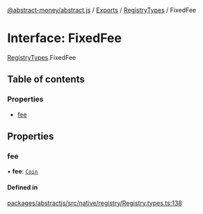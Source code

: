 [@abstract-money/abstract.js](../README.md) / [Exports](../modules.md) / [RegistryTypes](../modules/RegistryTypes.md) / FixedFee

# Interface: FixedFee

[RegistryTypes](../modules/RegistryTypes.md).FixedFee

## Table of contents

### Properties

- [fee](RegistryTypes.FixedFee.md#fee)

## Properties

### fee

• **fee**: [`Coin`](RegistryTypes.Coin.md)

#### Defined in

[packages/abstractjs/src/native/registry/Registry.types.ts:138](https://github.com/Abstract-OS/abstract.js/blob/c46b309/packages/abstractjs/src/native/registry/Registry.types.ts#L138)
